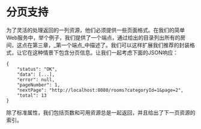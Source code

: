 # 分页支持

为了灵活的处理返回的一列资源，他们必须提供一些页面格式。在我们的简单Web服务中，举个例子，我们提供了一个端点，通过给出的目录列出所有的房间，这点在第三章，_第一个端点_中描述了。我们可以这样扩展我们推荐的封装格式，让它在这种情景下包含分页信息。让我们一起考虑下面的JSON响应：
```
{
	"status": "OK",
	"data": [...],
	"error": null,
	"pageNumber": 1,
	"nextPage": "http://localhost:8080/rooms?categoryId=1&page=2",
	"total": 13
}

```

除了标准属性，我们包括页数和可用资源总是一起返回，并且给出了下一页资源的索引。
